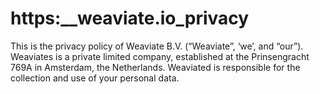 # https:\_\_weaviate.io_privacy

This is the privacy policy of Weaviate B.V. (“Weaviate”, ‘we’, and “our”). Weaviates is a private limited company, established at the Prinsengracht 769A in Amsterdam, the Netherlands. Weaviated is responsible for the collection and use of your personal data.
